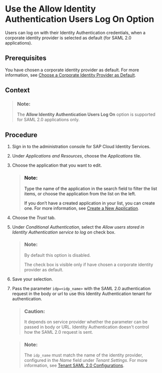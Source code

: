 <!-- loio2ec9a7f7c80a42f1abec683fa94309bd -->

# Use the **Allow Identity Authentication Users Log On** Option

Users can log on with their Identity Authentication credentials, when a corporate identity provider is selected as default \(for SAML 2.0 applications\).



<a name="loio2ec9a7f7c80a42f1abec683fa94309bd__prereq_ors_br4_1db"/>

## Prerequisites

You have chosen a corporate identity provider as default. For more information, see [Choose a Corporate Identity Provider as Default](choose-a-corporate-identity-provider-as-default-44dd636.md).



<a name="loio2ec9a7f7c80a42f1abec683fa94309bd__context_xnm_tr2_dpb"/>

## Context

> ### Note:  
> The **Allow Identity Authentication Users Log On** option is supported for SAML 2.0 applications only.



<a name="loio2ec9a7f7c80a42f1abec683fa94309bd__steps_yhl_hp4_1db"/>

## Procedure

1.  Sign in to the administration console for SAP Cloud Identity Services.

2.  Under *Applications and Resources*, choose the *Applications* tile.

3.  Choose the application that you want to edit.

    > ### Note:  
    > Type the name of the application in the search field to filter the list items, or choose the application from the list on the left.
    > 
    > If you don’t have a created application in your list, you can create one. For more information, see [Create a New Application](create-a-new-application-0d4b255.md).

4.  Choose the *Trust* tab.

5.  Under *Conditional Authentication*, select the *Allow users stored in Identity Authentication service to log on* check box.

    > ### Note:  
    > By default this option is disabled.
    > 
    > The check box is visible only if have chosen a corporate identity provider as default.

6.  Save your selection.

7.  Pass the parameter `idp=<idp_name>` with the SAML 2.0 authentication request in the body or url to use this Identity Authentication tenant for authentication.

    > ### Caution:  
    > It depends on service provider whether the parameter can be passed in body or URL. Identity Authentication doesn't control how the SAML 2.0 request is sent.

    > ### Note:  
    > The `idp_name` must match the name of the identity provider, configured in the *Name* field under *Tenant Settings*. For more information, see [Tenant SAML 2.0 Configurations](tenant-saml-2-0-configurations-e81a19b.md).


